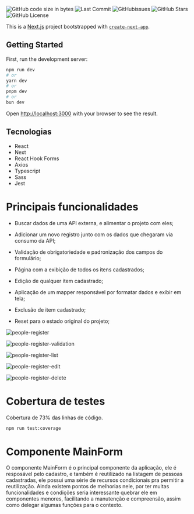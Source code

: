 ![GitHub code size in bytes](https://img.shields.io/github/languages/code-size/jpss14/people-register)
![Last Commit](https://img.shields.io/github/last-commit/jpss14/people-register)
![GitHubissues](https://img.shields.io/github/issues/jpss14/people-register)
![GitHub Stars](https://img.shields.io/github/stars/jpss14/people-register)
![GitHub License](https://img.shields.io/github/license/jpss14/people-register)

This is a [Next.js](https://nextjs.org/) project bootstrapped with [`create-next-app`](https://github.com/vercel/next.js/tree/canary/packages/create-next-app).

## Getting Started

First, run the development server:

```bash
npm run dev
# or
yarn dev
# or
pnpm dev
# or
bun dev
```

Open [http://localhost:3000](http://localhost:3000) with your browser to see the result.

## Tecnologias

- React
- Next
- React Hook Forms
- Axios
- Typescript
- Sass
- Jest

# Principais funcionalidades

- Buscar dados de uma API externa, e alimentar o projeto com eles;

- Adicionar um novo registro junto com os dados que chegaram via consumo da API;

- Validação de obrigatoriedade e padronização dos campos do formulário;

- Página com a exibição de todos os itens cadastrados;

- Edição de qualquer item cadastrado;

- Aplicação de um mapper responsável por formatar dados e exibir em tela;

- Exclusão de item cadastrado;

- Reset para o estado original do projeto;

![people-register](https://github.com/JPSS14/people-register/assets/40327303/f355926f-3d0e-437b-9aab-500fa7ecb877)

![people-register-validation](https://github.com/JPSS14/people-register/assets/40327303/7068c121-a6b4-421f-bc32-c93146f60388)

![people-register-list](https://github.com/JPSS14/people-register/assets/40327303/1d59d97e-906f-4256-b9aa-33f72cc6c0c6)

![people-register-edit](https://github.com/JPSS14/people-register/assets/40327303/01edffb5-2659-4acd-8278-e3215165786a)

![people-register-delete](https://github.com/JPSS14/people-register/assets/40327303/9fc42670-ec30-40e5-a298-fe7ea3819ca5)

# Cobertura de testes

Cobertura de 73% das linhas de código.

```bash
npm run test:coverage
```

# Componente MainForm

O componente MainForm é o principal componente da aplicação, ele é resposável pelo cadastro, e também é reutilizado na listagem de pessoas cadastradas, ele possui uma série de recursos condicionais pra permitir a reutilização. Ainda existem pontos de melhorias nele, por ter muitas funcionalidades e condições seria interessante quebrar ele em componentes menores, facilitando a manutenção e compreensão, assim como delegar algumas funções para o contexto.
